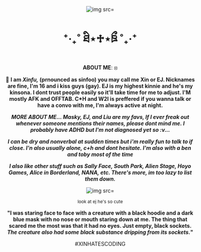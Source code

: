 

<div align="center">
  
![img src=](https://media.tenor.com/nzmnRPOhwugAAAAC/eyeless-jack-creepypasta.gif)
  
</d>

# ⁺‧₊˚ ཐི⋆♱⋆ཋྀ ˚₊‧⁺

**ABOUT ME**: ⦻

🧿 **I am _Xinfu,_ (prnounced as sinfoo) you may call me Xin or EJ.  Nicknames are fine, I'm 16 and i kiss guys (gay). EJ is my highest kinnie and he's my kinsona. I dont trust people easily so it'll take time for me to adjust. I'M mostly AFK and OFFTAB. C*H and W2I is preffered if you wanna talk or have a convo with me, I'm always active at night.**


**_MORE ABOUT ME... Masky,  EJ, and Liu are my favs, If I ever freak out whenever someone mentions their names, please dont mind me. I probably have ADHD but I'm not diagnosed yet so :v..._** 

**_I can be dry and nonverbal at sudden times but i'm really fun to talk to if close. I'n also usually alone, c+h and dont hesitate. I'm also with a ben and toby most of the time_**

**_I also like other stuff such as Sally Face, South Park, Alien Stage, Hoyo Games, Alice in Borderland, NANA, etc. There's more, im too lazy to list them down._**


<div align="center">
  
![img src=](https://media.tenor.com/al91MFdqnGMAAAAM/eyeless-jack.gif)
  
</d>


<sup>look at ej he's so cute </sup>

**"I was staring face to face with a creature with a black hoodie and a dark blue mask with no nose or mouth staring down at me. The thing that scared me the most was that it had no eyes. Just empty, black sockets. _The creature also had some black substance dripping from its sockets._"**

#XINHATESCODING
